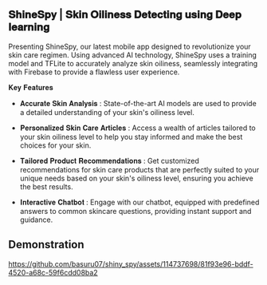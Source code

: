 ## 𝐒𝐡𝐢𝐧𝐞𝐒𝐩𝐲 | 𝐒𝐤𝐢𝐧 𝐎𝐢𝐥𝐢𝐧𝐞𝐬𝐬 𝐃𝐞𝐭𝐞𝐜𝐭𝐢𝐧𝐠 𝐮𝐬𝐢𝐧𝐠 𝐃𝐞𝐞𝐩 𝐥𝐞𝐚𝐫𝐧𝐢𝐧𝐠

Presenting ShineSpy, our latest mobile app designed to revolutionize your skin care regimen. Using advanced AI technology, ShineSpy uses a training model and TFLite to accurately analyze skin oiliness, seamlessly integrating with Firebase to provide a flawless user experience.

𝐊𝐞𝐲 𝐅𝐞𝐚𝐭𝐮𝐫𝐞𝐬
- 𝐀𝐜𝐜𝐮𝐫𝐚𝐭𝐞 𝐒𝐤𝐢𝐧 𝐀𝐧𝐚𝐥𝐲𝐬𝐢𝐬 : State-of-the-art AI models are used to provide a detailed understanding of your skin's oiliness level.
  
- 𝐏𝐞𝐫𝐬𝐨𝐧𝐚𝐥𝐢𝐳𝐞𝐝 𝐒𝐤𝐢𝐧 𝐂𝐚𝐫𝐞 𝐀𝐫𝐭𝐢𝐜𝐥𝐞𝐬 : Access a wealth of articles tailored to your skin oiliness level to help you stay informed and make the best choices for your skin.
  
- 𝐓𝐚𝐢𝐥𝐨𝐫𝐞𝐝 𝐏𝐫𝐨𝐝𝐮𝐜𝐭 𝐑𝐞𝐜𝐨𝐦𝐦𝐞𝐧𝐝𝐚𝐭𝐢𝐨𝐧𝐬 : Get customized recommendations for skin care products that are perfectly suited to your unique needs based on your skin's oiliness level, ensuring you achieve the best results.
  
- 𝐈𝐧𝐭𝐞𝐫𝐚𝐜𝐭𝐢𝐯𝐞 𝐂𝐡𝐚𝐭𝐛𝐨𝐭 : Engage with our chatbot, equipped with predefined answers to common skincare questions, providing instant support and guidance.

## Demonstration

https://github.com/basuru07/shiny_spy/assets/114737698/81f93e96-bddf-4520-a68c-59f6cdd08ba2

